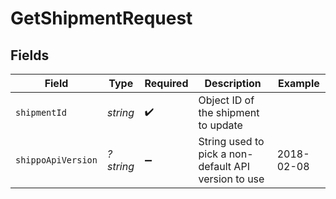# GetShipmentRequest


## Fields

| Field                                                | Type                                                 | Required                                             | Description                                          | Example                                              |
| ---------------------------------------------------- | ---------------------------------------------------- | ---------------------------------------------------- | ---------------------------------------------------- | ---------------------------------------------------- |
| `shipmentId`                                         | *string*                                             | :heavy_check_mark:                                   | Object ID of the shipment to update                  |                                                      |
| `shippoApiVersion`                                   | *?string*                                            | :heavy_minus_sign:                                   | String used to pick a non-default API version to use | 2018-02-08                                           |